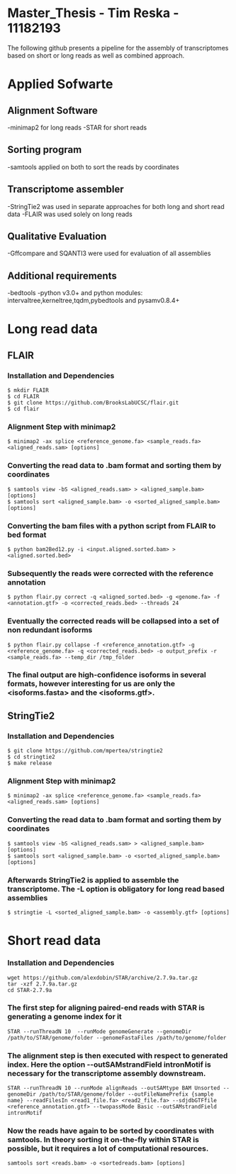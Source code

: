 # Master_Thesis - Tim Reska - 11182193

The following github presents a pipeline for the assembly of transcriptomes based on short or long reads as well as 
combined approach.


# Applied Sofwarte
## Alignment Software
-minimap2 for long reads
-STAR for short reads

## Sorting program
-samtools applied on both to sort the reads by coordinates

## Transcriptome assembler
-StringTie2 was used in separate approaches for both long and short read data
-FLAIR was used solely on long reads

## Qualitative Evaluation
-Gffcompare and SQANTI3 were used for evaluation of all assemblies

## Additional requirements
-bedtools
-python v3.0+ and python modules: intervaltree,kerneltree,tqdm,pybedtools and pysamv0.8.4+


# Long read data

## FLAIR

### Installation and Dependencies
```shell
$ mkdir FLAIR
$ cd FLAIR
$ git clone https://github.com/BrooksLabUCSC/flair.git
$ cd flair
```
### Alignment Step with minimap2
```shell
$ minimap2 -ax splice <reference_genome.fa> <sample_reads.fa> <aligned_reads.sam> [options]
```

### Converting the read data to .bam format and sorting them by coordinates 
```shell  
$ samtools view -bS <aligned_reads.sam> > <aligned_sample.bam> [options]
$ samtools sort <aligned_sample.bam> -o <sorted_aligned_sample.bam> [options]
```

### Converting the bam files with a python script from FLAIR to bed format
```shell
$ python bam2Bed12.py -i <input.aligned.sorted.bam> > <aligned.sorted.bed>
```

### Subsequently the reads were corrected with the reference annotation
```shell
$ python flair.py correct -q <aligned_sorted.bed> -g <genome.fa> -f <annotation.gtf> -o <corrected_reads.bed> --threads 24
```

### Eventually the corrected reads will be collapsed into a set of non redundant isoforms 
```shell
$ python flair.py collapse -f <reference_annotation.gtf> -g <reference_genome.fa> -q <corrected_reads.bed> -o output_prefix -r <sample_reads.fa> --temp_dir /tmp_folder
```

### The final output are high-confidence isoforms in several formats, however interesting for us are only the <isoforms.fasta> and the <isoforms.gtf>.



## StringTie2

### Installation and Dependencies
```shell
$ git clone https://github.com/mpertea/stringtie2
$ cd stringtie2
$ make release
```

### Alignment Step with minimap2
```shell
$ minimap2 -ax splice <reference_genome.fa> <sample_reads.fa> <aligned_reads.sam> [options]
```

### Converting the read data to .bam format and sorting them by coordinates 
```shell  
$ samtools view -bS <aligned_reads.sam> > <aligned_sample.bam> [options]
$ samtools sort <aligned_sample.bam> -o <sorted_aligned_sample.bam> [options]
```

### Afterwards StringTie2 is applied to assemble the transcriptome. The -L option is obligatory for long read based assemblies

```shell  
$ stringtie -L <sorted_aligned_sample.bam> -o <assembly.gtf> [options]
```



# Short read data

### Installation and Dependencies
```shell
wget https://github.com/alexdobin/STAR/archive/2.7.9a.tar.gz
tar -xzf 2.7.9a.tar.gz
cd STAR-2.7.9a
```

### The first step for aligning paired-end reads with STAR is generating a genome index for it
```shell
STAR --runThreadN 10  --runMode genomeGenerate --genomeDir /path/to/STAR/genome/folder --genomeFastaFiles /path/to/genome/folder
```

### The alignment step is then executed with respect to generated index. Here the option --outSAMstrandField intronMotif is necessary for the transcriptome assembly downstream. 
```shell
STAR --runThreadN 10 --runMode alignReads --outSAMtype BAM Unsorted --genomeDir /path/to/STAR/genome/folder --outFileNamePrefix {sample name} --readFilesIn <read1_file.fa> <read2_file.fa> --sdjdbGTFfile <reference_annotation.gtf> --twopassMode Basic --outSAMstrandField intronMotif
```

### Now the reads have again to be sorted by coordinates with samtools. In theory sorting it on-the-fly within STAR is possible, but it requires a lot of computational resources.
```shell
samtools sort <reads.bam> -o <sortedreads.bam> [options]
```























